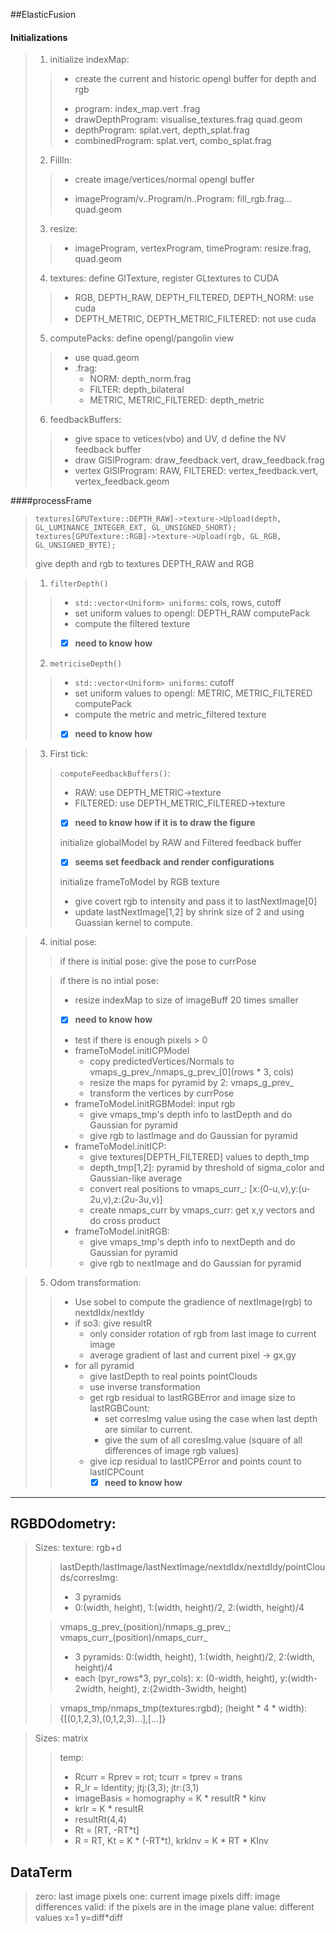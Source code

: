 ##ElasticFusion

#### Initializations
> 1. initialize indexMap: 
> > - create the current and historic opengl buffer for depth and rgb 
> > * program: index_map.vert .frag
> > * drawDepthProgram: visualise_textures.frag quad.geom
> > * depthProgram: splat.vert, depth_splat.frag
> > * combinedProgram: splat.vert, combo_splat.frag
> 2. FillIn:
> > - create image/vertices/normal opengl buffer
> > * imageProgram/v..Program/n..Program: fill_rgb.frag... quad.geom
> 3. resize:
> > * imageProgram, vertexProgram, timeProgram: resize.frag, quad.geom
> 4. textures: define GlTexture, register GLtextures to CUDA
> > * RGB, DEPTH_RAW, DEPTH_FILTERED, DEPTH_NORM: use cuda
> > * DEPTH_METRIC, DEPTH_METRIC_FILTERED: not use cuda
> 5. computePacks: define opengl/pangolin view
> > - use quad.geom
> > - .frag:
> >     * NORM: depth_norm.frag
> >     * FILTER: depth_bilateral
> >     * METRIC, METRIC_FILTERED: depth_metric
> 6. feedbackBuffers:
> > * give space to vetices(vbo) and UV, d define the NV feedback buffer
> > * draw GlSlProgram: draw_feedback.vert, draw_feedback.frag
> > * vertex GlSlProgram: RAW, FILTERED: vertex_feedback.vert, vertex_feedback.geom

####processFrame

>```
>textures[GPUTexture::DEPTH_RAW]->texture->Upload(depth, GL_LUMINANCE_INTEGER_EXT, GL_UNSIGNED_SHORT);
>textures[GPUTexture::RGB]->texture->Upload(rgb, GL_RGB, GL_UNSIGNED_BYTE);
>```
>give depth and rgb to textures DEPTH_RAW and RGB

> 1. `filterDepth()`
> > * `std::vector<Uniform> uniforms`: cols, rows, cutoff
> > * set uniform values to opengl: DEPTH_RAW computePack 
> > * compute the filtered texture
> > - [x] **need to know how**
> 2.  `metriciseDepth()`
> > * `std::vector<Uniform> uniforms`: cutoff
> > * set uniform values to opengl: METRIC, METRIC_FILTERED computePack
> > * compute the metric and metric_filtered texture
> > - [x] **need to know how**

> 3. First tick:
> > `computeFeedbackBuffers()`:
> > * RAW: use DEPTH_METRIC->texture
> > * FILTERED: use DEPTH_METRIC_FILTERED->texture
> > - [x] **need to know how if it is to draw the figure** 
> >
> > initialize globalModel by RAW and Filtered feedback buffer
> > - [x] **seems set feedback and render configurations** 
> >
> > initialize frameToModel by RGB texture
> > * give covert rgb to intensity and pass it to lastNextImage[0]
> > * update lastNextImage[1,2] by shrink size of 2 and using Guassian kernel to compute.

> 4. initial pose:
> > if there is initial pose: give the pose to currPose 
> 
> > if there is no intial pose:
> > * resize indexMap to size of imageBuff 20 times smaller 
> > - [x] **need to know how**
> > * test if there is enough pixels > 0
> > * frameToModel.initICPModel
> >     * copy predictedVertices/Normals to vmaps_g_prev_/nmaps_g_prev_[0](rows * 3, cols)
> >     * resize the maps for pyramid by 2:   vmaps_g_prev_
> >     * transform the vertices by currPose
> > * frameToModel.initRGBModel: input rgb
> >     * give vmaps_tmp's depth info to lastDepth and do Gaussian for pyramid
> >     * give rgb to lastImage and do Gaussian for pyramid
> > * frameToModel.initICP:
> >     * give textures[DEPTH_FILTERED] values to depth_tmp
> >     * depth_tmp[1,2]: pyramid by threshold of sigma_color and Gaussian-like average
> >     * convert real positions to vmaps_curr_: [x:(0-u,v),y:(u-2u,v),z:(2u-3u,v)]
> >     * create nmaps_curr by vmaps_curr: get x,y vectors and do cross product
> > * frameToModel.initRGB:
> >     * give vmaps_tmp's depth info to nextDepth and do Gaussian for pyramid
> >     * give rgb to nextImage and do Gaussian for pyramid

> 5. Odom transformation:
> > * Use sobel to compute the gradience of nextImage(rgb) to nextdIdx/nextIdy
> > * if so3: give resultR
> >     - only consider rotation of rgb from last image to current image
> >     - average gradient of last and current pixel -> gx,gy
> > * for all pyramid
> >     - give lastDepth to real points pointClouds
> >     - use inverse transformation
> >     - get rgb residual to lastRGBError and image size to lastRGBCount:
> >         - set corresImg value using the case when last depth are similar to current.
> >         - give the sum of all coresImg.value (square of all differences of image rgb values) 
> >     - give icp residual to lastICPError and points count to lastICPCount
> >         - [x] **need to know how**


---

## RGBDOdometry:
> Sizes: texture: rgb+d
> > lastDepth/lastImage/lastNextImage/nextdIdx/nextdIdy/pointClouds/corresImg: 
> > * 3 pyramids
> > * 0:(width, height), 1:(width, height)/2, 2:(width, height)/4
> 
> > vmaps_g_prev_(position)/nmaps_g_prev_; vmaps_curr_(position)/nmaps_curr_
> > * 3 pyramids: 0:(width, height), 1:(width, height)/2, 2:(width, height)/4
> > * each (pyr_rows*3, pyr_cols): x: (0-width, height), y:(width-2width, height), z:(2width-3width, height)
> 
> > vmaps_tmp/nmaps_tmp(textures:rgbd);
> > (height * 4 * width): {[(0,1,2,3),(0,1,2,3)...],[...]}

> Sizes: matrix
> > temp:
> > * Rcurr = Rprev = rot; tcurr = tprev = trans
> > * R_lr = Identity; jtj:(3,3); jtr:(3,1)
> > * imageBasis = homography = K * resultR * kinv
> > * krlr = K * resultR
> > * resultRt(4,4)
> > * Rt = [RT, -RT*t]
> > * R = RT, Kt = K * (-RT*t), krkInv = K * RT * KInv

## DataTerm
> zero: last image pixels
> one: current image pixels
> diff: image differences
> valid: if the pixels are in the image plane
> value: different values x=1 y=diff*diff